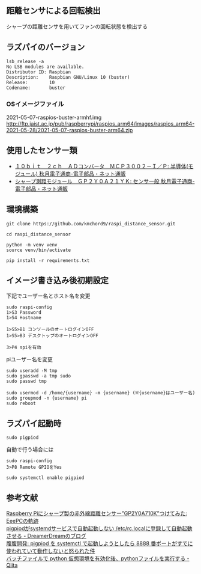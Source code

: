 ## 距離センサによる回転検出

シャープの距離センサを用いてファンの回転状態を検出する

## ラズパイのバージョン
```
lsb_release -a
No LSB modules are available.
Distributor ID: Raspbian
Description:    Raspbian GNU/Linux 10 (buster)
Release:        10
Codename:       buster
```

### OSイメージファイル
2021-05-07-raspios-buster-armhf.img  
http://ftp.jaist.ac.jp/pub/raspberrypi/raspios_arm64/images/raspios_arm64-2021-05-28/2021-05-07-raspios-buster-arm64.zip


## 使用したセンサー類
*  [１０ｂｉｔ　２ｃｈ　ＡＤコンバータ　ＭＣＰ３００２－Ｉ／Ｐ: 半導体(モジュール) 秋月電子通商-電子部品・ネット通販](https://akizukidenshi.com/catalog/g/gI-02584/)
*  [シャープ測距モジュール　ＧＰ２Ｙ０Ａ２１ＹＫ: センサ一般 秋月電子通商-電子部品・ネット通販](https://akizukidenshi.com/catalog/g/gI-02551/)

## 環境構築

```
git clone https://github.com/kmchord9/raspi_distance_sensor.git

cd raspi_distance_sensor

python -m venv venv
source venv/bin/activate

pip install -r requirements.txt

```

## イメージ書き込み後初期設定

下記でユーザー名とホスト名を変更
```
sudo raspi-config
1>S3 Password
1>S4 Hostname

1>S5>B1 コンソールのオートログインOFF
1>S5>B3 デスクトップのオートログインOFF

3>P4 spiを有効
```

piユーザー名を変更
```
sudo useradd -M tmp
sudo gpasswd -a tmp sudo
sudo passwd tmp

sudo usermod -d /home/{username} -m {username} (※{username}はユーザー名)
sudo groupmod -n {username} pi
sudo reboot
```

## ラズパイ起動時

```
sudo pigpiod
```

自動で行う場合には
```
sudo raspi-config
3>P8 Remote GPIOをYes

sudo systemctl enable pigpiod
```

## 参考文献
[Raspberry Piにシャープ製の赤外線距離センサー”GP2Y0A710K”つけてみた: EeePCの軌跡](https://arkouji.cocolog-nifty.com/blog/2015/12/raspberry-pigp2.html)  
[pigpiodがsystemdサービスで自動起動しない /etc/rc.localに登録して自動起動させる - DreamerDreamのブログ](https://dreamerdream.hateblo.jp/entry/2021/07/13/170000)  
[腹腹開発: pigpiod を systemctl で起動しようとしたら 8888 番ポートがすでに使われていて動作しないと怒られた件](https://fight-tsk.blogspot.com/2020/12/pigpiod-systemctl-8888.html)  
[バッチファイルで python 仮想環境を有効化後、pythonファイルを実行する - Qiita](https://qiita.com/HybridJam/items/a301ad97820e1c24ad2a)  
